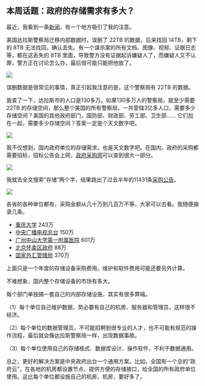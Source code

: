 ## 本周话题：政府的存储需求有多大？

最近，我看到一条[新闻](https://www.theregister.com/2021/08/16/dallas_data_migration_8tb_deletion/)，有一个地方吸引了我的注意。

美国达拉斯警察局迁移内部数据时，误删了 22TB 的数据，后来找回 14TB，剩下的 8TB 无法找回，确认丢失。有一个谋杀案的所有文档、图像、视频、证据日志等，都在这丢失的 8TB 里面，导致警方没有证据起诉嫌疑人了，而嫌疑人又不认罪，警方正在讨论怎么办，最后很可能只能把他放了。

![](https://cdn.beekka.com/blogimg/asset/202108/bg2021081801.jpg)

误删数据是很常见的事情，真正引起我注意的是，这个警察局有 22TB 的数据。

我查了一下，达拉斯市的人口是130多万。如果130多万人的警察局，就至少需要 22TB 的存储空间，那么整个美国的所有警察局，一共管辖3亿多人口，需要多少存储空间？美国的其他政府部门，国防部、财政部、劳工部、卫生部…… 它们加在一起，需要多少存储空间？答案一定是个天文数字吧。

![](https://cdn.beekka.com/blogimg/asset/202111/bg2021110722.jpg)

我不仅想到，国内政府单位的存储需求，也是天文数字吧。在国内，政府的采购都需要招标，招标公告会上网，[政府采购网](http://www.ccgp.gov.cn/)可以查到很大一部分。

![](https://cdn.beekka.com/blogimg/asset/202111/bg2021110723.jpg)

我就去全文搜索“存储”两个字，结果跳出了过去半年的11431条[采购公告](http://search.ccgp.gov.cn/bxsearch?searchtype=2&page_index=1&bidSort=0&buyerName=&projectId=&pinMu=0&bidType=0&dbselect=bidx&kw=%E5%AD%98%E5%82%A8&start_time=2021%3A05%3A09&end_time=2021%3A11%3A07&timeType=5&displayZone=&zoneId=&pppStatus=0&agentName=)。

![](https://cdn.beekka.com/blogimg/asset/202111/bg2021110724.jpg)

各省的各种单位都有，采购金额从几十万到几百万不等，大家可以去看。我随便摘录几条。

- [重庆大学](http://www.ccgp.gov.cn/cggg/zygg/gkzb/202008/t20200810_14809548.htm) 243万
- [中央广播电视总台](http://www.ccgp.gov.cn/cggg/zygg/zbgg/202108/t20210812_16705947.htm) 150万
- [广州中山大学第一附属医院](http://www.ccgp.gov.cn/cggg/zygg/zbgg/202101/t20210108_15772030.htm) 601万
- [北京怀柔区政府](http://www.bjhr.gov.cn/zwgk/zfcg/202107/t20210729_2451246.html) 88万
- [国家外汇管理局](http://m.safe.gov.cn/safe/file/file/20210323/389e69da0ba5451ba317fdeacc310c1a.pdf) 370万

上面只是一个年度的存储设备采购费用，维护和软件费用可能还要另外计算。

不难想象，国内整个存储设备的市场有多大。

每个部门单独搞一套自己的内部存储设施，其实有很多弊端。

（1）每个单位自己维护数据，势必要有自己的机房、服务器和管理员，这样很不经济。

（2）每个单位的数据管理员，不可能招聘到很专业的人才，也不可能有规范的操作流程，最后就会像达拉斯警察局一样，出现数据事故。

（3）每个单位使用自己的存储格式、数据库设计、操作软件，不利于数据通用。

总之，更好的解决方案是中央政府出台一个通用方案。比如，全国有一个总的“政府云”，在各地的机房都设置节点，提供方便的存储接口，给全国的所有政府单位使用。这比每个单位都设施自己的机房、机房，要好多了。
